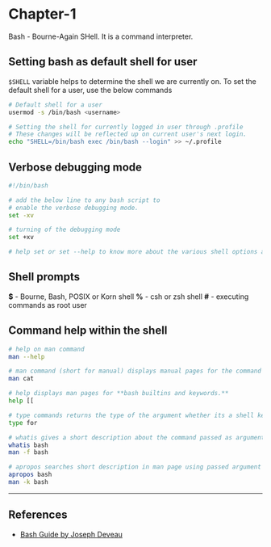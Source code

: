 # Chapter-1

Bash - Bourne-Again SHell. It is a command interpreter.

## Setting bash as default shell for user

`$SHELL` variable helps to determine the shell we are currently on. To set the default shell for a user, use the below commands

```Bash
# Default shell for a user
usermod -s /bin/bash <username>

# Setting the shell for currently logged in user through .profile
# These changes will be reflected up on current user's next login.
echo "SHELL=/bin/bash exec /bin/bash --login" >> ~/.profile
```

## Verbose debugging mode

```Bash
#!/bin/bash

# add the below line to any bash script to
# enable the verbose debugging mode.
set -xv

# turning of the debugging mode
set +xv

# help set or set --help to know more about the various shell options available.
```

## Shell prompts

**$** - Bourne, Bash, POSIX or Korn shell
**%** - csh or zsh shell
**\#** - executing commands as root user

## Command help within the shell

```Bash
# help on man command
man --help

# man command (short for manual) displays manual pages for the command issued as its argument.
man cat

# help displays man pages for **bash builtins and keywords.**
help [[

# type commands returns the type of the argument whether its a shell keyword, builtin etc
type for

# whatis gives a short description about the command passed as argument to it. `man -f <command>` does the same.
whatis bash
man -f bash

# apropos searches short description in man page using passed argument as the keyword. `man -k <keyword/command>` does the same
apropos bash
man -k bash
```

---

## References

* [Bash Guide by Joseph Deveau](https://www.amazon.in/BASH-Guide-Joseph-DeVeau-ebook/dp/B01F8AZ1LE/ref=sr_1_4?keywords=bash&qid=1564983319&s=digital-text&sr=1-4)

